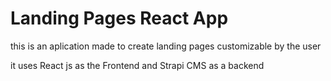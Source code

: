# Landing Pages React App

this is an aplication made to create landing pages customizable by the user

it uses React js as the Frontend and Strapi CMS as a backend

